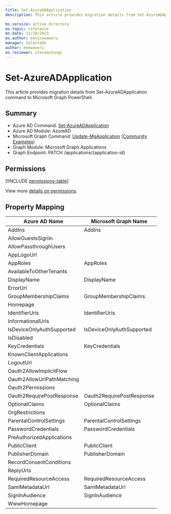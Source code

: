 ```yaml
---
title: Set-AzureADApplication
description: This article provides migration details from Set-AzureADApplication command to Microsoft Graph PowerShell.

ms.service: active-directory
ms.topic: reference
ms.date: 11/19/2023
ms.author: eunicewaweru
manager: CelesteDG
author: msewaweru
ms.reviewer: stevemutungi
---
```


# Set-AzureADApplication

This article provides migration details from Set-AzureADApplication command to Microsoft Graph PowerShell.

## Summary

+ Azure AD Command: [Set-AzureADApplication](/powershell/module/azuread/set-azureadapplication)
+ Azure AD Module: AzureAD
+ Microsoft Graph Command: [Update-MgApplication](/powershell/module/microsoft.graph.applications/update-mgapplication) ([Community Examples](https://github.com/orgs/msgraph/discussions?discussions_q=Update-MgApplication))
+ Graph Module: Microsoft.Graph.Applications
+ Graph Endpoint:  PATCH /applications/{application-id}

## Permissions

[!INCLUDE [permissions-table](~/graphref/api-reference/v1.0/includes/permissions/application-update-permissions.md)]

View more [details on permissions](/graph/api/application-update#permissions).

## Property Mapping

|Azure AD Name|Microsoft Graph Name|
|---|---|
|AddIns|AddIns|
|AllowGuestsSignIn||
|AllowPassthroughUsers||
|AppLogoUrl||
|AppRoles|AppRoles|
|AvailableToOtherTenants||
|DisplayName|DisplayName|
|ErrorUrl||
|GroupMembershipClaims|GroupMembershipClaims|
|Homepage||
|IdentifierUris|IdentifierUris|
|InformationalUrls||
|IsDeviceOnlyAuthSupported|IsDeviceOnlyAuthSupported|
|IsDisabled||
|KeyCredentials|KeyCredentials|
|KnownClientApplications||
|LogoutUrl||
|Oauth2AllowImplicitFlow||
|Oauth2AllowUrlPathMatching||
|Oauth2Permissions||
|Oauth2RequirePostResponse|Oauth2RequirePostResponse|
|OptionalClaims|OptionalClaims|
|OrgRestrictions||
|ParentalControlSettings|ParentalControlSettings|
|PasswordCredentials|PasswordCredentials|
|PreAuthorizedApplications||
|PublicClient|PublicClient|
|PublisherDomain|PublisherDomain|
|RecordConsentConditions||
|ReplyUrls||
|RequiredResourceAccess|RequiredResourceAccess|
|SamlMetadataUrl|SamlMetadataUrl|
|SignInAudience|SignInAudience|
|WwwHomepage||